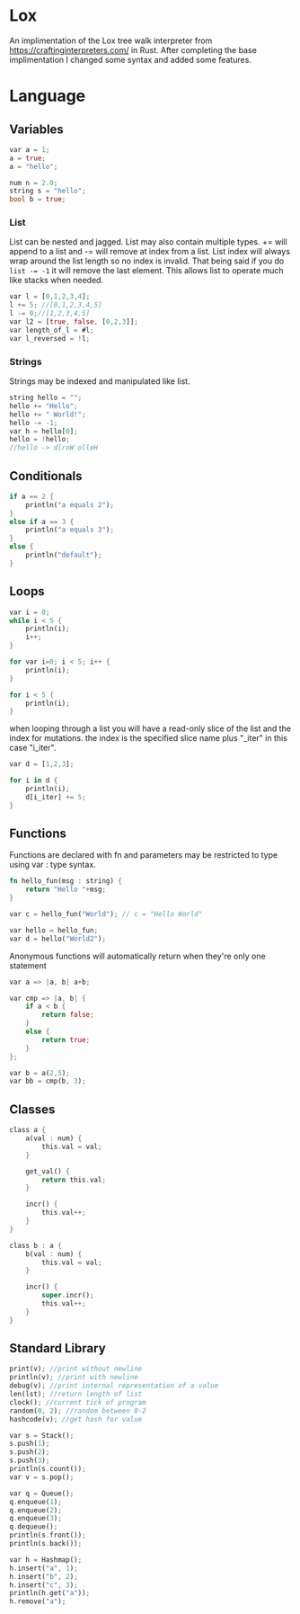 # Lox

An implimentation of the Lox tree walk interpreter from https://craftinginterpreters.com/ in Rust. After completing the base implimentation I changed some syntax and added some features.

# Language

## Variables
```rust
var a = 1;
a = true;
a = "hello";

num n = 2.0;
string s = "hello";
bool b = true;
```
### List
List can be nested and jagged. List may also contain multiple types. += will append to a list and -= will remove at index from a list. List index will always wrap around the list length so no index is invalid. That being said if you do `list -= -1` it will remove the last element. This allows list to operate much like stacks when needed.
```rust
var l = [0,1,2,3,4];
l += 5; //[0,1,2,3,4,5]
l -= 0;//[1,2,3,4,5]
var l2 = [true, false, [0,2,3]];
var length_of_l = #l;
var l_reversed = !l;
```
### Strings 
Strings may be indexed and manipulated like list.
```rust
string hello = "";
hello += "Hello";
hello += " World!";
hello -= -1;
var h = hello[0];
hello = !hello;
//hello -> dlroW olleH 
```
## Conditionals
```rust
if a == 2 {
    println("a equals 2");
}
else if a == 3 {
    println("a equals 3");
}
else {
    println("default");
}
```
## Loops
```rust
var i = 0;
while i < 5 {
    println(i);
    i++;
}

for var i=0; i < 5; i++ {
    println(i);
}

for i < 5 {
    println(i);
}
```
when looping through a list you will have a read-only slice of the list and the index for mutations. the index is the specified slice name plus "_iter" in this case "i_iter".
```rust 
var d = [1,2,3];

for i in d {
    println(i);
    d[i_iter] += 5;
}
```
## Functions
Functions are declared with fn and parameters may be restricted to type using var : type syntax.
```rust
fn hello_fun(msg : string) {
    return "Hello "+msg;
}

var c = hello_fun("World"); // c = "Hello World"

var hello = hello_fun;
var d = hello("World2");
```
Anonymous functions will automatically return when they're only one statement
```rust
var a => |a, b| a+b;

var cmp => |a, b| {
    if a < b {
        return false;
    }
    else {
        return true;
    }
};

var b = a(2,5);
var bb = cmp(b, 3);
```
## Classes
```rust
class a {
    a(val : num) {
        this.val = val;
    }

    get_val() {
        return this.val;
    }

    incr() {
        this.val++;
    }
}

class b : a {
    b(val : num) {
        this.val = val;
    }

    incr() {
        super.incr();
        this.val++;
    }
}
```
## Standard Library 
```rust
print(v); //print without newline
println(v); //print with newline
debug(v); //print internal representation of a value
len(lst); //return length of list
clock(); //current tick of program
random(0, 2); //random between 0-2
hashcode(v); //get hash for value

var s = Stack();
s.push(1);
s.push(2);
s.push(3);
println(s.count());
var v = s.pop();

var q = Queue();
q.enqueue(1);
q.enqueue(2);
q.enqueue(3);
q.dequeue();
println(s.front());
println(s.back());

var h = Hashmap();
h.insert("a", 1);
h.insert("b", 2);
h.insert("c", 3);
println(h.get("a"));
h.remove("a");
```
